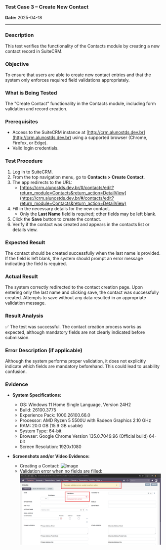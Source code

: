 ### **Test Case 3 – Create New Contact**

**Date:** 2025-04-18

---

### Description

This test verifies the functionality of the Contacts module by creating a new contact record in SuiteCRM.

### Objective

To ensure that users are able to create new contact entries and that the system only enforces required field validations appropriately.

### What is Being Tested

The "Create Contact" functionality in the Contacts module, including form validation and record creation.

### Prerequisites

- Access to the SuiteCRM instance at [http://crm.alunostds.dev.br](http://crm.alunostds.dev.br) using a supported browser (Chrome, Firefox, or Edge).
- Valid login credentials.

### Test Procedure

1. Log in to SuiteCRM.
2. From the top navigation menu, go to **Contacts > Create Contact**.
3. The app redirects to the URL:
   - [https://crm.alunostds.dev.br/#/contacts/edit?return_module=Contacts&return_action=DetailView](https://crm.alunostds.dev.br/#/contacts/edit?return_module=Contacts&return_action=DetailView)
4. Fill in the necessary details for the new contact.
   - Only the **Last Name** field is required; other fields may be left blank.
5. Click the **Save** button to create the contact.
6. Verify if the contact was created and appears in the contacts list or details view.

### Expected Result

The contact should be created successfully when the last name is provided. If the field is left blank, the system should prompt an error message indicating the field is required.

### Actual Result

The system correctly redirected to the contact creation page. Upon entering only the last name and clicking save, the contact was successfully created. Attempts to save without any data resulted in an appropriate validation message.

### Result Analysis

✅ The test was successful. The contact creation process works as expected, although mandatory fields are not clearly indicated before submission.

### Error Description (if applicable)

Although the system performs proper validation, it does not explicitly indicate which fields are mandatory beforehand. This could lead to usability confusion.

### Evidence

- **System Specifications:**
  - OS: Windows 11 Home Single Language, Version 24H2
  - Build: 26100.3775
  - Experience Pack: 1000.26100.66.0
  - Processor: AMD Ryzen 5 5500U with Radeon Graphics 2.10 GHz
  - RAM: 20.0 GB (15.9 GB usable)
  - System Type: 64-bit
  - Browser: Google Chrome Version 135.0.7049.96 (Official build) 64-bit
  - Screen Resolution: 1920x1080

- **Screenshots and/or Video Evidence:**
  - Creating a Contact: 
   ![Image](https://github.com/user-attachments/assets/c42468e7-d4d9-4a58-9f12-55e3f9a049c1)
  - Validation error when no fields are filled:
   ![Validation error when no fields are filled](../evidence/test03-erronofields.png)